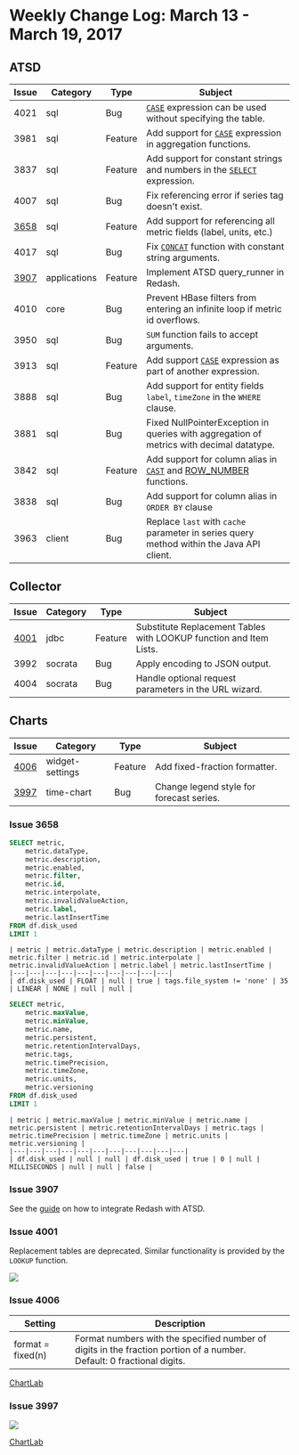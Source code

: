 # Weekly Change Log: March 13 - March 19, 2017

## ATSD

| Issue| Category    | Type    | Subject                                                                              |
|------|-------------|---------|--------------------------------------------------------------------------------------|
| 4021 | sql | Bug | [`CASE`](../../sql/README.md#case) expression can be used without specifying the table. |
| 3981 | sql | Feature | Add support for [`CASE`](../../sql/README.md#case-expression) expression in aggregation functions. |
| 3837 | sql | Feature | Add support for constant strings and numbers in the [`SELECT`](../../sql/README.md#select-expression) expression. |
| 4007 | sql | Bug | Fix referencing error if series tag doesn't exist. |
| [3658](#issue-3658) | sql | Feature | Add support for referencing all metric fields (label, units, etc.) |
| 4017 | sql | Bug | Fix [`CONCAT`](../../sql/README.md#string-functions) function with constant string arguments. |
| [3907](#issue-3907) | applications | Feature | Implement ATSD query_runner in Redash. |
| 4010 | core | Bug | Prevent HBase filters from entering an infinite loop if metric id overflows. |
| 3950 | sql | Bug | `SUM` function fails to accept arguments. |
| 3913 | sql | Feature | Add support [`CASE`](../../sql/README.md#case) expression as part of another expression. |
| 3888 | sql | Bug | Add support for entity fields `label`, `timeZone` in the `WHERE` clause. |
| 3881 | sql | Bug | Fixed NullPointerException in queries with aggregation of metrics with decimal datatype. |
| 3842 | sql | Feature | Add support for column alias in [`CAST`](../../sql/README.md#cast) and [ROW_NUMBER](../../sql/README.md#row_number-syntax) functions. |
| 3838 | sql | Bug | Add support for column alias in `ORDER BY` clause |
| 3963 | client | Bug | Replace `last` with `cache` parameter in series query method within the Java API client. |

## Collector

| Issue| Category    | Type    | Subject                                                                              |
|------|-------------|---------|--------------------------------------------------------------------------------------|
| [4001](#issue-4001) | jdbc | Feature | Substitute Replacement Tables with LOOKUP function and Item Lists. |
| 3992 | socrata | Bug | Apply encoding to JSON output. |
| 4004 | socrata | Bug | Handle optional request parameters in the URL wizard. |

## Charts

| Issue| Category    | Type    | Subject                                                                              |
|------|-------------|---------|--------------------------------------------------------------------------------------|
| [4006](#issue-4006) | widget-settings | Feature | Add fixed-fraction formatter. |
| [3997](#issue-3997) | time-chart | Bug | Change legend style for forecast series. |

### Issue 3658

```sql
SELECT metric,
    metric.dataType,
    metric.description,
    metric.enabled,
    metric.filter,
    metric.id,
    metric.interpolate,
    metric.invalidValueAction,
    metric.label,
    metric.lastInsertTime
FROM df.disk_used
LIMIT 1
```

```ls
| metric | metric.dataType | metric.description | metric.enabled | metric.filter | metric.id | metric.interpolate | metric.invalidValueAction | metric.label | metric.lastInsertTime |
|---|---|---|---|---|---|---|---|---|---|
| df.disk_used | FLOAT | null | true | tags.file_system != 'none' | 35 | LINEAR | NONE | null | null |
```

```sql
SELECT metric,
    metric.maxValue,
    metric.minValue,
    metric.name,
    metric.persistent,
    metric.retentionIntervalDays,
    metric.tags,
    metric.timePrecision,
    metric.timeZone,
    metric.units,
    metric.versioning
FROM df.disk_used
LIMIT 1
```

```ls
| metric | metric.maxValue | metric.minValue | metric.name | metric.persistent | metric.retentionIntervalDays | metric.tags | metric.timePrecision | metric.timeZone | metric.units | metric.versioning |
|---|---|---|---|---|---|---|---|---|---|---|
| df.disk_used | null | null | df.disk_used | true | 0 | null | MILLISECONDS | null | null | false |
```

### Issue 3907

See the [guide](https://redash.io/help/data-sources/axibase_tsd.html) on how to integrate Redash with ATSD.

### Issue 4001

Replacement tables are deprecated. Similar functionality is provided by the `LOOKUP` function.

![](./Images/Figure1.png)

### Issue 4006

| Setting | Description |
|---------|-------------|
| format = fixed(n) | Format numbers with the specified number of digits in the fraction portion of a number.<br>Default: 0 fractional digits. |

[ChartLab](https://apps.axibase.com/chartlab/b510b820)

### Issue 3997

![](./Images/Figure2.png)

[ChartLab](https://apps.axibase.com/chartlab/075941a0/2/)
